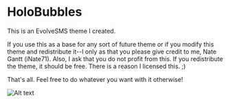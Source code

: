 HoloBubbles
===========

This is an EvolveSMS theme I created.

If you use this as a base for any sort of future theme or if you modify this theme and redistribute it--I only as that you please give credit to me, Nate Gantt (iNate71). Also, I ask that you do not profit from this. If you redistribute the theme, it should be free. There is a reason I licensed this. ;)

That's all. Feel free to do whatever you want with it otherwise!

![Alt text](http://i.imgur.com/UD6eezul.png "screenshot")

